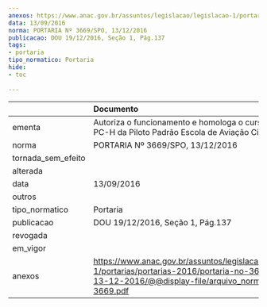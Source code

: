 ```yaml
---
anexos: https://www.anac.gov.br/assuntos/legislacao/legislacao-1/portarias/portarias-2016/portaria-no-3669-spo-13-12-2016/@@display-file/arquivo_norma/PA2016-3669.pdf
data: 13/09/2016
norma: PORTARIA Nº 3669/SPO, 13/12/2016
publicacao: DOU 19/12/2016, Seção 1, Pág.137
tags:
- portaria
tipo_normatico: Portaria
hide: 
- toc 
 
---
```


|                    | Documento                                                                                                                                                      |
|:-------------------|:---------------------------------------------------------------------------------------------------------------------------------------------------------------|
| ementa             | Autoriza o funcionamento e homologa o curso teórico de PC-H da Piloto Padrão Escola de Aviação Civil.                                                          |
| norma              | PORTARIA Nº 3669/SPO, 13/12/2016                                                                                                                               |
| tornada_sem_efeito |                                                                                                                                                                |
| alterada           |                                                                                                                                                                |
| data               | 13/09/2016                                                                                                                                                     |
| outros             |                                                                                                                                                                |
| tipo_normatico     | Portaria                                                                                                                                                       |
| publicacao         | DOU 19/12/2016, Seção 1, Pág.137                                                                                                                               |
| revogada           |                                                                                                                                                                |
| em_vigor           |                                                                                                                                                                |
| anexos             | https://www.anac.gov.br/assuntos/legislacao/legislacao-1/portarias/portarias-2016/portaria-no-3669-spo-13-12-2016/@@display-file/arquivo_norma/PA2016-3669.pdf |